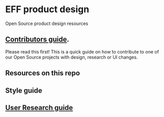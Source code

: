 # EFF product design
Open Source product design resources

## [Contributors guide](https://github.com/EFForg/design/blob/master/Contributors.md).  
Please read this first! This is a quick guide on how to contribute to one of our Open Source projects with design, research or UI changes.

## Resources on this repo

## Style guide

## [User Research guide](https://github.com/EFForg/design/blob/master/Research.md)

